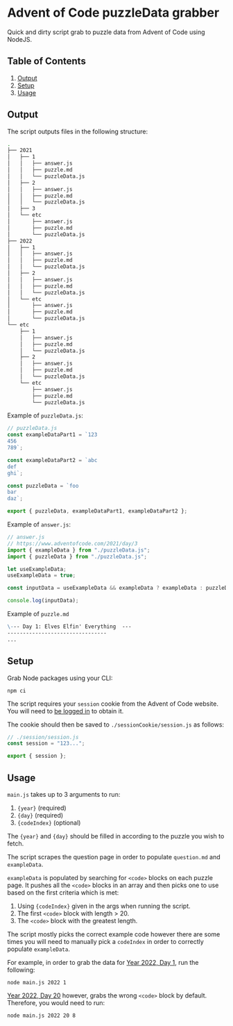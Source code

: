 # Advent of Code puzzleData grabber

Quick and dirty script grab to puzzle data from Advent of Code using NodeJS.

## Table of Contents

1. [Output](#output)
2. [Setup](#setup)
3. [Usage](#usage)

## Output

The script outputs files in the following structure:

```zsh
.
├── 2021
│   ├── 1
│   │   ├── answer.js
│   │   ├── puzzle.md
│   │   └── puzzleData.js
│   ├── 2
│   │   ├── answer.js
│   │   ├── puzzle.md
│   │   └── puzzleData.js
│   ├── 3
│   └── etc
│       ├── answer.js
│       ├── puzzle.md
│       └── puzzleData.js
├── 2022
│   ├── 1
│   │   ├── answer.js
│   │   ├── puzzle.md
│   │   └── puzzleData.js
│   ├── 2
│   │   ├── answer.js
│   │   ├── puzzle.md
│   │   └── puzzleData.js
│   └── etc
│       ├── answer.js
│       ├── puzzle.md
│       └── puzzleData.js
└── etc
    ├── 1
    │   ├── answer.js
    │   ├── puzzle.md
    │   └── puzzleData.js
    ├── 2
    │   ├── answer.js
    │   ├── puzzle.md
    │   └── puzzleData.js
    └── etc
        ├── answer.js
        ├── puzzle.md
        └── puzzleData.js
```

Example of `puzzleData.js`:

```js
// puzzleData.js
const exampleDataPart1 = `123
456
789`;

const exampleDataPart2 = `abc
def
ghi`;

const puzzleData = `foo
bar
daz`;

export { puzzleData, exampleDataPart1, exampleDataPart2 };
```

Example of `answer.js`:

```js
// answer.js
// https://www.adventofcode.com/2021/day/3
import { exampleData } from "./puzzleData.js";
import { puzzleData } from "./puzzleData.js";

let useExampleData;
useExampleData = true;

const inputData = useExampleData && exampleData ? exampleData : puzzleData;

console.log(inputData);
```

Example of `puzzle.md`

```md
\--- Day 1: Elves Elfin' Everything  ---
--------------------------------
...
```

## Setup

Grab Node packages using your CLI:

`npm ci`

The script requires your `session` cookie from the Advent of Code website. You will need to [be logged in](https://adventofcode.com/2023/auth/login) to obtain it.

The cookie should then be saved to `./sessionCookie/session.js` as follows:

```js
// ./session/session.js
const session = "123...";

export { session };
```

## Usage

`main.js` takes up to 3 arguments to run:

  1. `{year}` (required)
  2. `{day}` (required)
  3. `{codeIndex}` (optional)

The `{year}` and `{day}` should be filled in according to the puzzle you wish to fetch.

The script scrapes the question page in order to populate `question.md` and `exampleData`.

`exampleData` is populated by searching for `<code>` blocks on each puzzle page. It pushes all the `<code>` blocks in an array and then picks one to use based on the first criteria which is met:

  1. Using `{codeIndex}` given in the args when running the script.
  2. The first `<code>` block with length > 20.
  3. The `<code>` block with the greatest length.

The script mostly picks the correct example code however there are some times you will need to manually pick a `codeIndex` in order to correctly populate `exampleData`.

For example, in order to grab the data for [Year 2022, Day 1](https://adventofcode.com/2022/day/1), run the following:

`node main.js 2022 1`

[Year 2022, Day 20](https://adventofcode.com/2022/day/20) however, grabs the wrong `<code>` block by default. Therefore, you would need to run:

`node main.js 2022 20 8`
